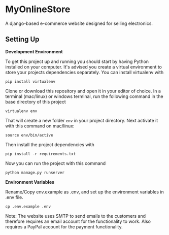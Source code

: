 # MyOnlineStore
A django-based e-commerce website designed for selling electronics. 

## Setting Up

**Development Environment**

To get this project up and running you should start by having Python installed on your computer. It's advised you create a virtual environment to store your projects dependencies separately. You can install virtualenv with

```
pip install virtualenv
```

Clone or download this repository and open it in your editor of choice. In a terminal (mac/linux) or windows terminal, run the following command in the base directory of this project

```
virtualenv env
```

That will create a new folder  `env`  in your project directory. Next activate it with this command on mac/linux:

```
source env/bin/active
```

Then install the project dependencies with
```
pip install -r requirements.txt
```

Now you can run the project with this command

```
python manage.py runserver
```


**Environment Variables**

Rename/Copy env.example as .env, and set up the environment variables in .env file. 

    cp .env.example .env

Note: The website uses SMTP to send  emails to the customers and therefore requires an email account for the functionality to work. Also requires a PayPal account for the payment functionality.
